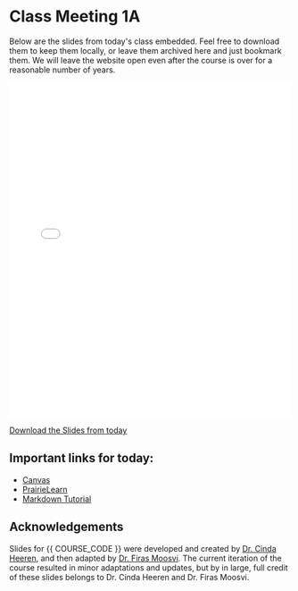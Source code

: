 # Class Meeting 1A

Below are the slides from today's class embedded.
Feel free to download them to keep them locally, or leave them archived here and just bookmark them.
We will leave the website open even after the course is over for a reasonable number of years.


<div>
<iframe src="../../Lec01Intro.pdf" width="100%" height="600px" frameBorder="0"> </iframe>
</div>

[Download the Slides from today](https://github.com/ubc-cs/cpsc203/raw/main/files/Lec01Intro.pdf)

## Important links for today:

- [Canvas](https://canvas.ubc.ca/courses/130127)
- [PrairieLearn](https://canvas.ubc.ca/courses/130127/external_tools/48751)
- [Markdown Tutorial](https://commonmark.org/help/tutorial/)

## Acknowledgements

Slides for {{ COURSE_CODE }} were developed and created by [Dr. Cinda Heeren](https://www.cs.ubc.ca/people/cinda-heeren), and then adapted by [Dr. Firas Moosvi](https://firas.moosvi.com). The current iteration of the course resulted in minor adaptations and updates, but by in large, full credit of these slides belongs to Dr. Cinda Heeren and Dr. Firas Moosvi.